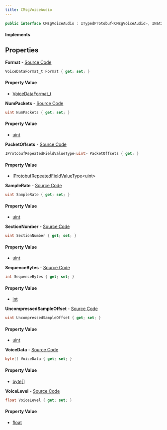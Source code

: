 ```yaml
---
title: CMsgVoiceAudio
---
```


```csharp
public interface CMsgVoiceAudio : ITypedProtobuf<CMsgVoiceAudio>, INativeHandle
```

#### Implements

## Properties

**Format** - [Source Code](https://github.com/swiftly-solution/swiftlys2/blob/main/managed/src/SwiftlyS2.Generated/Protobufs/Interfaces/CMsgVoiceAudio.cs#L13)

```csharp
VoiceDataFormat_t Format { get; set; }
```

#### Property Value

- [VoiceDataFormat_t](/docs/api/shared/protobufdefinitions/voicedataformat_t)

**NumPackets** - [Source Code](https://github.com/swiftly-solution/swiftlys2/blob/main/managed/src/SwiftlyS2.Generated/Protobufs/Interfaces/CMsgVoiceAudio.cs#L31)

```csharp
uint NumPackets { get; set; }
```

#### Property Value

- [uint](https://learn.microsoft.com/dotnet/api/system.uint32)

**PacketOffsets** - [Source Code](https://github.com/swiftly-solution/swiftlys2/blob/main/managed/src/SwiftlyS2.Generated/Protobufs/Interfaces/CMsgVoiceAudio.cs#L34)

```csharp
IProtobufRepeatedFieldValueType<uint> PacketOffsets { get; }
```

#### Property Value

- [IProtobufRepeatedFieldValueType](/docs/api/shared/netmessages/iprotobufrepeatedfieldvaluetype-1)<[uint](https://learn.microsoft.com/dotnet/api/system.uint32)>

**SampleRate** - [Source Code](https://github.com/swiftly-solution/swiftlys2/blob/main/managed/src/SwiftlyS2.Generated/Protobufs/Interfaces/CMsgVoiceAudio.cs#L25)

```csharp
uint SampleRate { get; set; }
```

#### Property Value

- [uint](https://learn.microsoft.com/dotnet/api/system.uint32)

**SectionNumber** - [Source Code](https://github.com/swiftly-solution/swiftlys2/blob/main/managed/src/SwiftlyS2.Generated/Protobufs/Interfaces/CMsgVoiceAudio.cs#L22)

```csharp
uint SectionNumber { get; set; }
```

#### Property Value

- [uint](https://learn.microsoft.com/dotnet/api/system.uint32)

**SequenceBytes** - [Source Code](https://github.com/swiftly-solution/swiftlys2/blob/main/managed/src/SwiftlyS2.Generated/Protobufs/Interfaces/CMsgVoiceAudio.cs#L19)

```csharp
int SequenceBytes { get; set; }
```

#### Property Value

- [int](https://learn.microsoft.com/dotnet/api/system.int32)

**UncompressedSampleOffset** - [Source Code](https://github.com/swiftly-solution/swiftlys2/blob/main/managed/src/SwiftlyS2.Generated/Protobufs/Interfaces/CMsgVoiceAudio.cs#L28)

```csharp
uint UncompressedSampleOffset { get; set; }
```

#### Property Value

- [uint](https://learn.microsoft.com/dotnet/api/system.uint32)

**VoiceData** - [Source Code](https://github.com/swiftly-solution/swiftlys2/blob/main/managed/src/SwiftlyS2.Generated/Protobufs/Interfaces/CMsgVoiceAudio.cs#L16)

```csharp
byte[] VoiceData { get; set; }
```

#### Property Value

- [byte](https://learn.microsoft.com/dotnet/api/system.byte)[]

**VoiceLevel** - [Source Code](https://github.com/swiftly-solution/swiftlys2/blob/main/managed/src/SwiftlyS2.Generated/Protobufs/Interfaces/CMsgVoiceAudio.cs#L37)

```csharp
float VoiceLevel { get; set; }
```

#### Property Value

- [float](https://learn.microsoft.com/dotnet/api/system.single)

